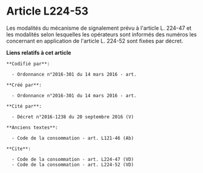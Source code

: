 # Article L224-53

Les modalités du mécanisme de signalement prévu à l'article L. 224-47 et les modalités selon lesquelles les opérateurs sont
informés des numéros les concernant en application de l'article L. 224-52 sont fixées par décret.

**Liens relatifs à cet article**

	**Codifié par**:

	  - Ordonnance n°2016-301 du 14 mars 2016 - art.

	**Créé par**:

	  - Ordonnance n°2016-301 du 14 mars 2016 - art.

	**Cité par**:

	  - Décret n°2016-1238 du 20 septembre 2016 (V)

	**Anciens textes**:

	  - Code de la consommation - art. L121-46 (Ab)

	**Cite**:

	  - Code de la consommation - art. L224-47 (VD)
	  - Code de la consommation - art. L224-52 (VD)
